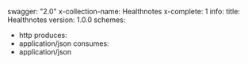 swagger: "2.0"
x-collection-name: Healthnotes
x-complete: 1
info:
  title: Healthnotes
  version: 1.0.0
schemes:
- http
produces:
- application/json
consumes:
- application/json